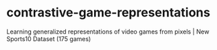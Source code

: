 # contrastive-game-representations
Learning generalized representations of video games from pixels | New Sports10 Dataset (175 games)
